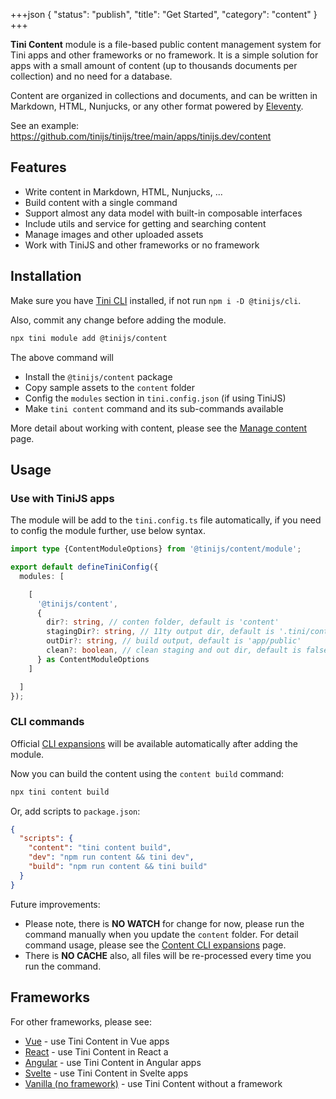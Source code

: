 +++json
{
  "status": "publish",
  "title": "Get Started",
  "category": "content"
}
+++

**Tini Content** module is a file-based public content management system for Tini apps and other frameworks or no framework. It is a simple solution for apps with a small amount of content (up to thousands documents per collection) and no need for a database.

Content are organized in collections and documents, and can be written in Markdown, HTML, Nunjucks, or any other format powered by [Eleventy](https://www.11ty.dev/).

See an example: <https://github.com/tinijs/tinijs/tree/main/apps/tinijs.dev/content>

## Features

- Write content in Markdown, HTML, Nunjucks, ...
- Build content with a single command
- Support almost any data model with built-in composable interfaces
- Include utils and service for getting and searching content
- Manage images and other uploaded assets
- Work with TiniJS and other frameworks or no framework

## Installation

Make sure you have [Tini CLI](/cli) installed, if not run `npm i -D @tinijs/cli`.

Also, commit any change before adding the module.

```sh
npx tini module add @tinijs/content
```

The above command will
  - Install the `@tinijs/content` package
  - Copy sample assets to the `content` folder
  - Config the `modules` section in `tini.config.json` (if using TiniJS)
  - Make `tini content` command and its sub-commands available

More detail about working with content, please see the [Manage content](/module/content-manage) page.

## Usage

### Use with TiniJS apps

The module will be add to the `tini.config.ts` file automatically, if you need to config the module further, use below syntax.

```ts
import type {ContentModuleOptions} from '@tinijs/content/module';

export default defineTiniConfig({
  modules: [

    [
      '@tinijs/content',
      {
        dir?: string, // conten folder, default is 'content'
        stagingDir?: string, // 11ty output dir, default is '.tini/content'
        outDir?: string, // build output, default is 'app/public'
        clean?: boolean, // clean staging and out dir, default is false
      } as ContentModuleOptions
    ]

  ]
});
```

### CLI commands

Official [CLI expansions](/cli/expansion) will be available automatically after adding the module.

Now you can build the content using the `content build` command:

```sh
npx tini content build
```

Or, add scripts to `package.json`:

```json
{
  "scripts": {
    "content": "tini content build",
    "dev": "npm run content && tini dev",
    "build": "npm run content && tini build"
  }
}
```

Future improvements:
- Please note, there is **NO WATCH** for change for now, please run the command manually when you update the `content` folder. For detail command usage, please see the [Content CLI expansions](/module/content-cli) page.
- There is **NO CACHE** also, all files will be re-processed every time you run the command.

## Frameworks

For other frameworks, please see:

- [Vue](/module/content-vue) - use Tini Content in Vue apps
- [React](/module/content-react) - use Tini Content in React a
- [Angular](/module/content-angular) - use Tini Content in Angular apps
- [Svelte](/module/content-svelte) - use Tini Content in Svelte apps
- [Vanilla (no framework)](/module/content-vanilla) - use Tini Content without a framework
